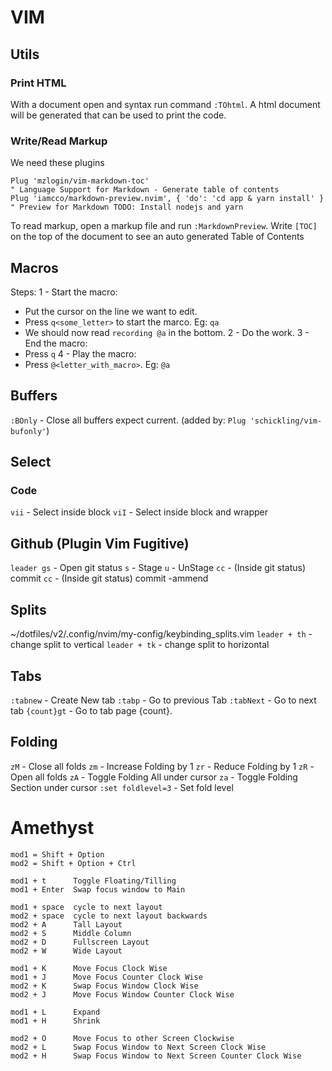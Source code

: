 # VIM
## Utils
### Print HTML
With a document open and syntax run command `:TOhtml`.
A html document will be generated that can be used to print the code.

### Write/Read Markup
We need these plugins
```
Plug 'mzlogin/vim-markdown-toc'                                        " Language Support for Markdown - Generate table of contents
Plug 'iamcco/markdown-preview.nvim', { 'do': 'cd app & yarn install' } " Preview for Markdown TODO: Install nodejs and yarn
```

To read markup, open a markup file and run `:MarkdownPreview`.
Write `[TOC]` on the top of the document to see an auto generated Table of Contents


## Macros
Steps:
1 - Start the macro:
  - Put the cursor on the line we want to edit.
  - Press `q<some_letter>` to start the marco. Eg: `qa`
  - We should now read `recording @a` in the bottom.
2 - Do the work.
3 - End the macro:
  - Press `q`
4 - Play the macro:
  - Press `@<letter_with_macro>`. Eg: `@a`


## Buffers
`:BOnly` - Close all buffers expect current. (added by: `Plug 'schickling/vim-bufonly'`)

## Select
### Code
`vii` - Select inside block
`viI` - Select inside block and wrapper

## Github (Plugin Vim Fugitive)
`leader gs` - Open git status
`s` - Stage
`u` - UnStage
`cc` - (Inside git status) commit
`cc` - (Inside git status) commit -ammend

## Splits
~/dotfiles/v2/.config/nvim/my-config/keybinding_splits.vim
`leader + th`   - change split to vertical
`leader + tk`   - change split to horizontal

## Tabs
`:tabnew`     - Create New tab
`:tabp`       - Go to previous Tab
`:tabNext`    - Go to next tab
`{count}gt`   -  Go to tab page {count}.

## Folding
`zM` - Close all folds
`zm` - Increase Folding by 1
`zr` - Reduce Folding by 1
`zR` - Open all folds
`zA` - Toggle Folding All under cursor
`za` - Toggle Folding Section under cursor
`:set foldlevel=3` - Set fold level

# Amethyst
```
mod1 = Shift + Option
mod2 = Shift + Option + Ctrl

mod1 + t      Toggle Floating/Tilling
mod1 + Enter  Swap focus window to Main

mod1 + space  cycle to next layout
mod2 + space  cycle to next layout backwards
mod2 + A      Tall Layout
mod2 + S      Middle Column
mod2 + D      Fullscreen Layout
mod2 + W      Wide Layout

mod1 + K      Move Focus Clock Wise
mod1 + J      Move Focus Counter Clock Wise
mod2 + K      Swap Focus Window Clock Wise
mod2 + J      Move Focus Window Counter Clock Wise

mod1 + L      Expand
mod1 + H      Shrink

mod2 + O      Move Focus to other Screen Clockwise
mod2 + L      Swap Focus Window to Next Screen Clock Wise
mod2 + H      Swap Focus Window to Next Screen Counter Clock Wise
```
